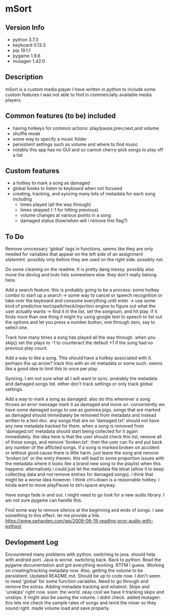 # mSort

## Version Info
  * python 3.7.3
  * keyboard 0.13.3
  * pip 19.1.1
  * pygame 1.9.6
  * mutagen 1.42.0

## Description
mSort is a custom media player I have written in python to include some custom features I was not able to find in commercially available media players.

## Common features (to be) included
  * having hotkeys for common actions: play/pause,prev,next,and volume
  * shuffle mode
  * some way to specify a music folder
  * persistient settings such as volume and where to find music
  * notably this app has no GUI and so cannot cherry-pick songs to play off a list

## Custom features
  * a hotkey to mark a song as damaged
  * global hooks to listen to keyboard when not focused
  * creating, tracking, and syncing many bits of metadata for each song including
    * times played (all the way through)
    * times skipped (-1 for hitting previous)
    * volume changes at various points in a song
    * damaged status (how/when will i remove this flag?)

## To Do
Remove unncessary 'global' tags in functions.
seems like they are only needed for variables that appear on the left side of an assignment statemtnt. possibly only before they are used on the right side. possibly not.

Do some cleaning on the readme. It is pretty dang messy. possibly also move the devlog and todo lists somewhere else. they don't really belong here.

Add a search feature.
this is probably going to be a process: some hotkey combo to start up a search -> some way to cancel or speech recognition or take over the keyboard and consume everything until enter -> use some kind of predictive text/spellcheck/injection engine to figure out what the user actually wants -> find it in the list, set the songnum, and hit play. if it finds more than one thing it might try using google text to speech to list out the options and let you press a number button, one through zero, say to select one.

Track how many times a song has played all the way through.
when you skip() set the plays to -1 to counteract the default +1 if the song had no previous play count.

Add a way to like a song.
This should have a hotkey associated with it. perhaps the up arrow? track this with an int metadata or some such. seems like a good idea to limit this to once per play.

Syncing.
I am not sure what all I will want to sync. probably the metadata and damaged songs list. either don't track settings or only track global settings.

Add a way to mark a song as damaged.
also do this whenever a song throws an error message mark it as damaged and move on. conveniently we have some damaged songs to use as guinnea pigs. songs that are marked as damaged should immediately be removed from metadata and instead written to a text doc. any songs that are on 'damaged.txt' should not have any new metadata tracked for them. when a song is removed from 'damaged.txt' metadata should start being collected for it again immediately. the idea here is that the user should check this list, remove all of those songs, and remove 'broken.txt'. then the user can fix and put back any number of the afflicted songs. if a song is marked broken on accident or without good cause there is little harm. just leave the song and remove 'broken.txt' or the entry therein. this will lead to some proportion issues with the metadata where it looks like a brand new song to the playlist when this happens. alternatively i could just let the metadata file bloat (allow it to keep collecting data and not remove entries for damaged songs). i think that might be a worse idea however. I think ctrl+down is a reasonable hotkey. i kinda want to move playPause to strl+space anyway.

Have songs fade in and out.
I might need to go look for a new audio library. I am not sure pygame can handle this.

Find some way to remove silence at the beginning and ends of songs.
I saw something to this effect. let me provide a link. https://www.swharden.com/wp/2009-06-19-reading-pcm-audio-with-python/

## Devlopment Log
Encountered many problems with python. switching to java. should help with android port.
Java is worse. switching back.
Back to python. Read the pygame documentation and got everything working. RTFM I guess.
Working on creating/tracking metadata now. Also, getting the volume to be persistient.
Updated README.md. Should be up to code now.
I don't seem to need 'global' for some function variables. Need to go through and remove the extras.
Adding metadata tracking and whatnot. Skips and 'unskips' right now. soon: the world.
okay cool we have it tracking skips and unskips. it might also be saving the volume. i didnt check.
added mutagen. this lets me check the sample rates of songs and reinit the mixer so they sound right.
made volume load and save properly. 
